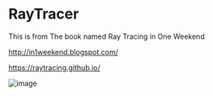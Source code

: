 # RayTracer
This is from The book named Ray Tracing in One Weekend

http://in1weekend.blogspot.com/

https://raytracing.github.io/

![image](https://github.com/madoodia/RayTracer/blob/RayTracing-InOneWeekend/output/12_final03_samples100.png)
